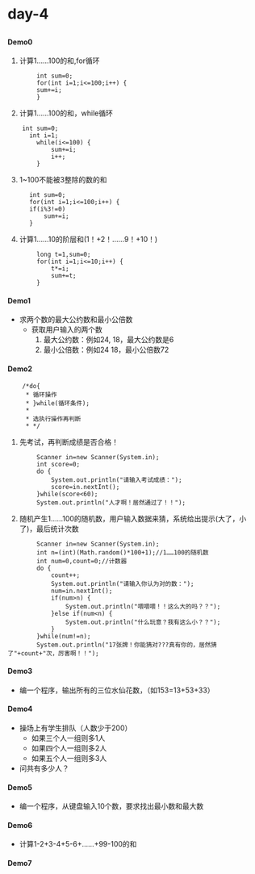 # day-4 

##
#### Demo0
1. 计算1……100的和,for循环
```
  		int sum=0;
  		for(int i=1;i<=100;i++) {			
  		sum+=i;
  		}			
```

		
2. 计算1……100的和，while循环
```
    int sum=0;
	  int i=1;
		while(i<=100) {
			sum+=i;
			i++;
		}
```
		
		
3. 1~100不能被3整除的数的和
```
      int sum=0;
      for(int i=1;i<=100;i++) {
      if(i%3!=0) 
          sum+=i;
      }	
```
    
		
4. 计算1……10的阶层和(1！+2！……9！+10！)
```
		long t=1,sum=0;
		for(int i=1;i<=10;i++) {
			t*=i;	
			sum+=t;
		}
```

#### Demo1
- 求两个数的最大公约数和最小公倍数
	- 获取用户输入的两个数 
		1. 最大公约数：例如24, 18，最大公约数是6
		2. 最小公倍数：例如24 18，最小公倍数72
		 
#### Demo2



```
	/*do{
	 * 循环操作
	 * }while(循环条件);
	 * 
	 * 选执行操作再判断
	 * */
```	
1. 先考试，再判断成绩是否合格！
```
		Scanner in=new Scanner(System.in);
		int score=0;
		do {
			System.out.println("请输入考试成绩：");
			score=in.nextInt();
		}while(score<60);
		System.out.println("人才啊！居然通过了！！");
```
2. 随机产生1……100的随机数，用户输入数据来猜，系统给出提示(大了，小了)，最后统计次数
```
		Scanner in=new Scanner(System.in);
		int n=(int)(Math.random()*100+1);//1……100的随机数
		int num=0,count=0;//计数器
		do {
			count++;
			System.out.println("请输入你认为对的数：");
			num=in.nextInt();
			if(num>n) {
				System.out.println("喂喂喂！！这么大的吗？？");
			}else if(num<n) {
				System.out.println("什么玩意？我有这么小？？");
			}
		}while(num!=n);
		System.out.println("17张牌！你能猜对???真有你的，居然猜了"+count+"次，厉害啊！！");
```

#### Demo3
- 编一个程序，输出所有的三位水仙花数，（如153=13+53+33）
#### Demo4
- 操场上有学生排队（人数少于200）
	- 如果三个人一组则多1人
	- 如果四个人一组则多2人
	- 如果五个人一组则多3人
- 问共有多少人？
#### Demo5
- 编一个程序，从键盘输入10个数，要求找出最小数和最大数
#### Demo6
- 计算1-2+3-4+5-6+……+99-100的和
#### Demo7
